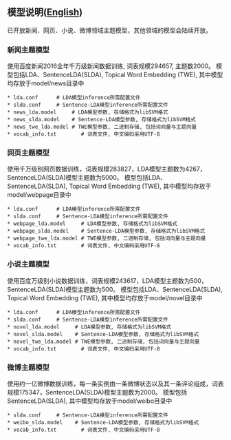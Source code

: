 ## 模型说明([**English**][1])

已开放新闻、网页、小说、微博领域主题模型，其他领域的模型会陆续开放。

### 新闻主题模型

使用百度新闻2016全年千万级新闻数据训练, 词表规模294657, 主题数2000。
模型包括LDA、SentenceLDA(SLDA), Topical Word Embedding (TWE), 其中模型均存放于model/news目录中

    * lda.conf      # LDA模型inference所需配置文件
    * slda.conf     # Sentence-LDA模型inference所需配置文件
    * news_lda.model     # LDA模型参数, 存储格式为libSVM格式
    * news_slda.model    # Sentence-LDA模型参数, 存储格式为libSVM格式
    * news_twe_lda.model # TWE模型参数, 二进制存储, 包括词向量与主题向量
    * vocab_info.txt        # 词表文件, 中文编码采用UTF-8

### 网页主题模型

使用千万级别网页数据训练，词表规模283827，LDA模型主题数为4267，SentenceLDA(SLDA)模型主题数为5000。
模型包括LDA、SentenceLDA(SLDA), Topical Word Embedding (TWE), 其中模型均存放于model/webpage目录中

    * lda.conf      # LDA模型inference所需配置文件
    * slda.conf     # Sentence-LDA模型inference所需配置文件
    * webpage_lda.model     # LDA模型参数, 存储格式为libSVM格式
    * webpage_slda.model    # Sentence-LDA模型参数, 存储格式为libSVM格式
    * webpage_twe_lda.model # TWE模型参数, 二进制存储, 包括词向量与主题向量
    * vocab_info.txt        # 词表文件, 中文编码采用UTF-8

### 小说主题模型

使用百度万级别小说数据训练，词表规模243617，LDA模型主题数为500，SentenceLDA(SLDA)模型主题数为500。
模型包括LDA、SentenceLDA(SLDA), Topical Word Embedding (TWE), 其中模型均存放于model/novel目录中

    * lda.conf      # LDA模型inference所需配置文件
    * slda.conf     # Sentence-LDA模型inference所需配置文件
    * novel_lda.model     # LDA模型参数, 存储格式为libSVM格式
    * novel_slda.model    # Sentence-LDA模型参数, 存储格式为libSVM格式
    * novel_twe_lda.model # TWE模型参数, 二进制存储, 包括词向量与主题向量
    * vocab_info.txt        # 词表文件, 中文编码采用UTF-8
 
### 微博主题模型

使用约一亿微博数据训练，每一条实例由一条微博状态以及其一条评论组成，词表规模175347，SentenceLDA(SLDA)模型主题数为2000。
模型包括SentenceLDA(SLDA), 其中模型均存放于model/weibo目录中

    * slda.conf     # Sentence-LDA模型inference所需配置文件
    * weibo_slda.model    # Sentence-LDA模型参数, 存储格式为libSVM格式
    * vocab_info.txt        # 词表文件, 中文编码采用UTF-8
    
[1]:    https://github.com/baidu/Familia/blob/master/model/README.EN.md

